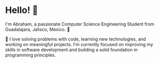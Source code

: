 # Hello! 👋

<!--
**rincondeveloper/rincondeveloper** is a ✨ _special_ ✨ repository because its `README.md` (this file) appears on your GitHub profile.

Here are some ideas to get you started:

- 🔭 I’m currently working on ...
- 🌱 I’m currently learning ...
- 👯 I’m looking to collaborate on ...
- 🤔 I’m looking for help with ...
- 💬 Ask me about ...
- 📫 How to reach me: ...
- 😄 Pronouns: ...
- ⚡ Fun fact: ...
-->
I'm Abraham, a passionate Computer Science Engineering Student from Guadalajara, Jalisco, Mexico. 🚀

🌟 I love solving problems with code, learning new technologies, and working on meaningful projects. I'm currently focused on improving my skills in software development and building a solid foundation in programming principles.

